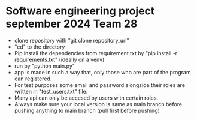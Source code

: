 # Software engineering project september 2024 Team 28 
-  clone repository with "git clone repository_url"
-  "cd" to the directory
- Pip install the dependencies from requirement.txt by "pip install -r requirements.txt" (ideally on a venv)
- run by "python main.py"
- app is made in such a way that, only those who are part of the program can registered.
- For test purposes some email and password alongside their roles are written in "test_users.txt" file.
- Many api can only be accesed by users with certain roles.
- Always make sure your local version is same as main branch before pushing anything to main branch (pull first before pushing)



